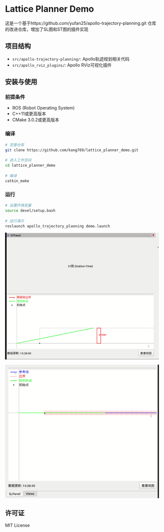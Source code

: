 # Lattice Planner Demo

这是一个基于https://github.com/yufan25/apollo-trajectory-planning.git 仓库的改进仓库，增加了SL图和ST图的插件实现

## 项目结构

- `src/apollo-trajectory-planning/`: Apollo轨迹规划相关代码
- `src/apollo_rviz_plugins/`: Apollo RViz可视化插件

## 安装与使用

### 前提条件

- ROS (Robot Operating System)
- C++11或更高版本
- CMake 3.0.2或更高版本

### 编译

```bash
# 克隆仓库
git clone https://github.com/kang769/lattice_planner_demo.git

# 进入工作空间
cd lattice_planner_demo

# 编译
catkin_make
```

### 运行

```bash
# 设置环境变量
source devel/setup.bash

# 运行演示
roslaunch apollo_trajectory_planning demo.launch
```

![ST图](src/apollo_rviz_plugins/pics/ST_graph.png)

![SL图](src/apollo_rviz_plugins/pics/SL_graph.png)

## 许可证

MIT License 